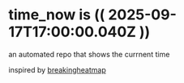 # time_now is (( 2025-09-17T17:00:00.040Z ))

an automated repo that shows the currnent time

inspired by [breakingheatmap](https://github.com/breakingheatmap/breakingheatmap)